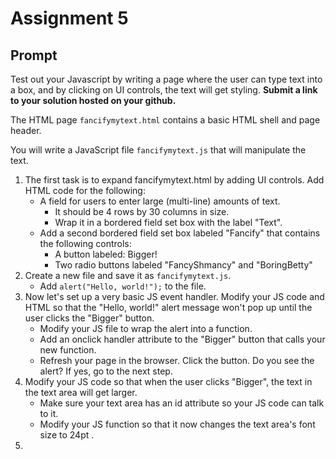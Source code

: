 # Assignment 5

## Prompt

Test out your Javascript by writing a page where the user can type text into a box, and by clicking on UI controls, the text will get styling. **Submit a link to your solution hosted on your github.**

The HTML page `fancifymytext.html` contains a basic HTML shell and page header.

You will write a JavaScript file `fancifymytext.js` that will manipulate the text.

1. The first task is to expand fancifymytext.html by adding UI controls. Add HTML code for the following:
    - A field for users to enter large (multi-line) amounts of text.
        - It should be 4 rows by 30 columns in size.
        - Wrap it in a bordered field set box with the label "Text".
    - Add a second bordered field set box labeled "Fancify" that contains the following controls:
        - A button labeled: Bigger!
        - Two radio buttons labeled "FancyShmancy" and "BoringBetty"
2. Create a new file and save it as `fancifymytext.js`.
    - Add `alert("Hello, world!");` to the file.
4. Now let's set up a very basic JS event handler. Modify your JS code and HTML so that the "Hello, world!" alert message won't pop up until the user clicks the "Bigger" button.
    - Modify your JS file to wrap the alert into a function.
    - Add an onclick handler attribute to the "Bigger" button that calls your new function.
    - Refresh your page in the browser. Click the button. Do you see the alert?  If yes, go to the next step.
5. Modify your JS code so that when the user clicks "Bigger", the text in the text area will get larger.
    - Make sure your text area has an id attribute so your JS code can talk to it.
    - Modify your JS function so that it now changes the text area's font size to 24pt .
6. 




